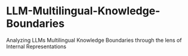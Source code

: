 # LLM-Multilingual-Knowledge-Boundaries
Analyzing LLMs Multilingual Knowledge Boundaries through the lens of Internal Representations
